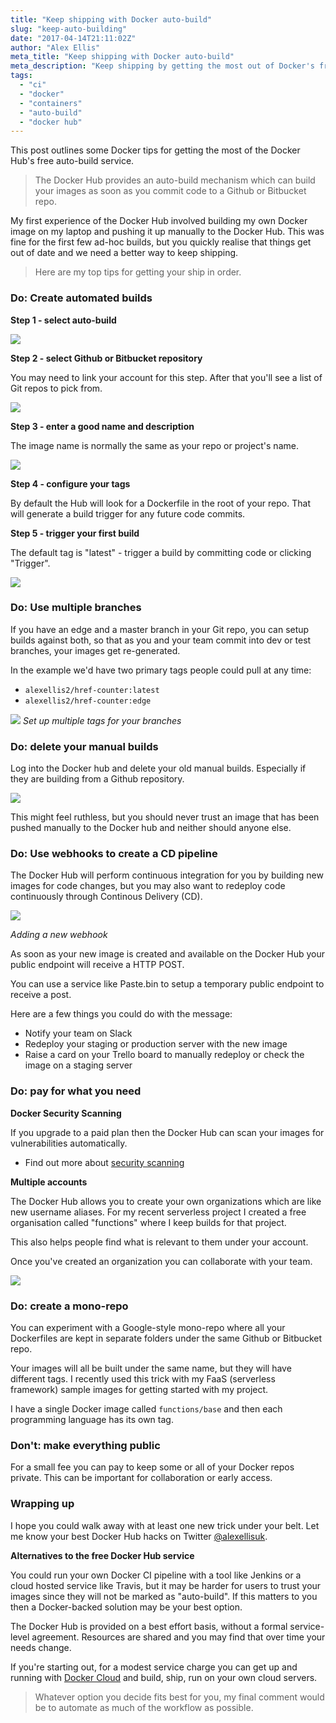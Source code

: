 ```yaml
---
title: "Keep shipping with Docker auto-build"
slug: "keep-auto-building"
date: "2017-04-14T21:11:02Z"
author: "Alex Ellis"
meta_title: "Keep shipping with Docker auto-build"
meta_description: "Keep shipping by getting the most out of Docker's free auto-build service on the public hub. This is great for open source projects - get my best tips now"
tags:
  - "ci"
  - "docker"
  - "containers"
  - "auto-build"
  - "docker hub"
---
```


This post outlines some Docker tips for getting the most of the Docker Hub's free auto-build service.

> The Docker Hub provides an auto-build mechanism which can build your images as soon as you commit code to a Github or Bitbucket repo.

My first experience of the Docker Hub involved building my own Docker image on my laptop and pushing it up manually to the Docker Hub. This was fine for the first few ad-hoc builds, but you quickly realise that things get out of date and we need a better way to keep shipping.

> Here are my top tips for getting your ship in order.

### Do: Create automated builds

**Step 1 - select auto-build**

![](/content/images/2017/04/Screen-Shot-2017-04-12-at-16.11.18.png)

**Step 2 - select Github or Bitbucket repository**

You may need to link your account for this step. After that you'll see a list of Git repos to pick from.

![](/content/images/2017/04/Screen-Shot-2017-04-12-at-16.11.32.png)

**Step 3 - enter a good name and description**

The image name is normally the same as your repo or project's name.

![](/content/images/2017/04/Screen-Shot-2017-04-12-at-16.12.16.png)

**Step 4 - configure your tags**

By default the Hub will look for a Dockerfile in the root of your repo. That will generate a build trigger for any future code commits.

**Step 5 - trigger your first build**

The default tag is "latest" - trigger a build by committing code or clicking "Trigger".

![](/content/images/2017/04/Screen-Shot-2017-04-12-at-16.15.04.png)

### Do: Use multiple branches

If you have an edge and a master branch in your Git repo, you can setup builds against both, so that as you and your team commit into dev or test branches, your images get re-generated.

In the example we'd have two primary tags people could pull at any time:

* `alexellis2/href-counter:latest`
* `alexellis2/href-counter:edge`

![](/content/images/2017/04/Screen-Shot-2017-04-12-at-16.18.49.png)
*Set up multiple tags for your branches*

### Do: delete your manual builds

Log into the Docker hub and delete your old manual builds. Especially if they are building from a Github repository.

![](/content/images/2017/04/Screen-Shot-2017-04-12-at-16.08.59.png)

This might feel ruthless, but you should never trust an image that has been pushed manually to the Docker hub and neither should anyone else.

### Do: Use webhooks to create a CD pipeline

The Docker Hub will perform continuous integration for you by building new images for code changes, but you may also want to redeploy code continuously through Continous Delivery (CD).

![](/content/images/2017/04/Screen-Shot-2017-04-12-at-16.21.58.png)

*Adding a new webhook*

As soon as your new image is created and available on the Docker Hub your public endpoint will receive a HTTP POST.

You can use a service like Paste.bin to setup a temporary public endpoint to receive a post.

Here are a few things you could do with the message:

* Notify your team on Slack
* Redeploy your staging or production server with the new image
* Raise a card on your Trello board to manually redeploy or check the image on a staging server

### Do: pay for what you need

**Docker Security Scanning**

If you upgrade to a paid plan then the Docker Hub can scan your images for vulnerabilities automatically.

* Find out more about [security scanning](https://docs.docker.com/docker-cloud/builds/image-scan/#what-do-i-do-next)

**Multiple accounts**

The Docker Hub allows you to create your own organizations which are like new username aliases. For my recent serverless project I created a free organisation called "functions" where I keep builds for that project.

This also helps people find what is relevant to them under your account.

Once you've created an organization you can collaborate with your team.

![](/content/images/2017/04/Screen-Shot-2017-04-12-at-16.11.18.png)

### Do: create a mono-repo

You can experiment with a Google-style mono-repo where all your Dockerfiles are kept in separate folders under the same Github or Bitbucket repo.

Your images will all be built under the same name, but they will have different tags. I recently used this trick with my FaaS (serverless framework) sample images for getting started with my project.

I have a single Docker image called `functions/base` and then each programming language has its own tag.

### Don't: make everything public

For a small fee you can pay to keep some or all of your Docker repos private. This can be important for collaboration or early access.

### Wrapping up

I hope you could walk away with at least one new trick under your belt. Let me know your best Docker Hub hacks on Twitter [@alexellisuk](https://twitter.com/alexellisuk).

**Alternatives to the free Docker Hub service**

You could run your own Docker CI pipeline with a tool like Jenkins or a cloud hosted service like Travis, but it may be harder for users to trust your images since they will not be marked as "auto-build". If this matters to you then a Docker-backed solution may be your best option. 

The Docker Hub is provided on a best effort basis, without a formal service-level agreement. Resources are shared and you may find that over time your needs change.

If you're starting out, for a modest service charge you can get up and running with [Docker Cloud](https://cloud.docker.com) and build, ship, run on your own cloud servers.

> Whatever option you decide fits best for you, my final comment would be to automate as much of the workflow as possible.